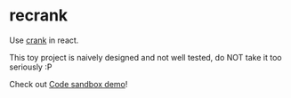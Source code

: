 # recrank

Use [crank](https://crank.js.org) in react.

This toy project is naively designed and not well tested, do NOT take it too seriously :P

Check out [Code sandbox demo](https://codesandbox.io/s/github/EnixCoda/recrank)!

